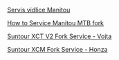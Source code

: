 [Servis vidlice Manitou](./Manitou_CZ.md)

[How to Service Manitou MTB fork](./Manitou_EN.md)

[Suntour XCT V2 Fork Service - Vojta](https://www.youtube.com/watch?v=y-ffkU_Xb5E)

[Suntour XCM Fork Service - Honza](https://www.youtube.com/watch?v=eW2819rP9Tw&t=40s)

